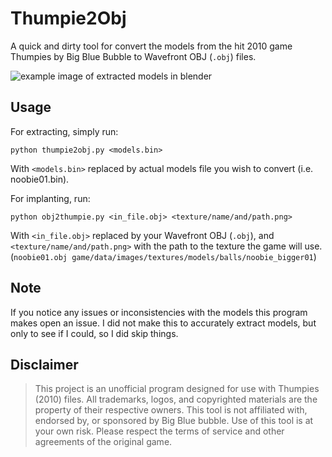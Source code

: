 # Thumpie2Obj
A quick and dirty tool for convert the models from the hit 2010 game Thumpies by Big Blue Bubble to Wavefront OBJ (`.obj`) files.

<img src="images/blender example.png" alt="example image of extracted models in blender">

## Usage
For extracting, simply run:
```shell
python thumpie2obj.py <models.bin>
```
With `<models.bin>` replaced by actual models file you wish to convert (i.e. noobie01.bin).

For implanting, run:
```shell
python obj2thumpie.py <in_file.obj> <texture/name/and/path.png>
```
With `<in_file.obj>` replaced by your Wavefront OBJ (`.obj`), and `<texture/name/and/path.png>` with the path to the texture the game will use.
(`noobie01.obj game/data/images/textures/models/balls/noobie_bigger01`)
## Note
If you notice any issues or inconsistencies with the models this program makes open an issue.
I did not make this to accurately extract models, but only to see if I could, so I did skip things.
## Disclaimer
>This project is an unofficial program designed for use with Thumpies (2010) files.
>All trademarks, logos, and copyrighted materials are the property of their respective owners.
>This tool is not affiliated with, endorsed by, or sponsored by Big Blue bubble.
>Use of this tool is at your own risk. Please respect the terms of service and other agreements of the original game.
